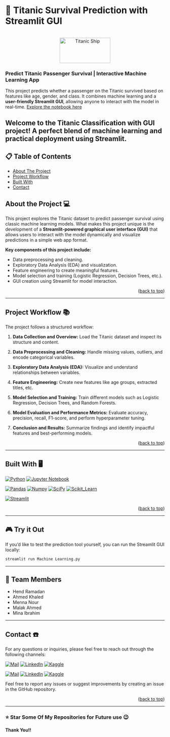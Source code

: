 <!-- To Bring back the link to the top--> 
<a name="readme-top"></a>

# 🚢 Titanic Survival Prediction with Streamlit GUI

<br />
<div align="center">
  <img src="https://upload.wikimedia.org/wikipedia/commons/thumb/f/fd/RMS_Titanic_3.jpg/640px-RMS_Titanic_3.jpg" alt="Titanic Ship" width="160" height="80">
</div>

###  Predict Titanic Passenger Survival | Interactive Machine Learning App

This project predicts whether a passenger on the Titanic survived based on features like age, gender, and class. It combines machine learning and a **user-friendly Streamlit GUI**, allowing anyone to interact with the model in real-time.
[Explore the notebook here](https://github.com/HendRamadan1/Titanic-with-GUI/blob/main/Machine%20Learning.py)

Welcome to the Titanic Classification with GUI project! A perfect blend of machine learning and practical deployment using Streamlit.
---

## 📋 Table of Contents

- [About The Project](#about-the-project-)
- [Project Workflow](#project-workflow-)
- [Built With](#built-with-️)
- [Contact](#contact-)



## About the Project 💻

This project explores the Titanic dataset to predict passenger survival using classic machine learning models. What makes this project unique is the development of a **Streamlit-powered graphical user interface (GUI)** that allows users to interact with the model dynamically and visualize predictions in a simple web app format.

**Key components of this project include:**
- Data preprocessing and cleaning.
- Exploratory Data Analysis (EDA) and visualization.
- Feature engineering to create meaningful features.
- Model selection and training (Logistic Regression, Decision Trees, etc.).
- GUI creation using Streamlit for model interaction.


<p align="right">(<a href="#readme-top">back to top</a>)</p>

---

## Project Workflow 📚

The project follows a structured workflow:

1. **Data Collection and Overview:** Load the Titanic dataset and inspect its structure and content.

2. **Data Preprocessing and Cleaning:** Handle missing values, outliers, and encode categorical variables.

3. **Exploratory Data Analysis (EDA):** Visualize and understand relationships between variables.

4. **Feature Engineering:** Create new features like age groups, extracted titles, etc.

5. **Model Selection and Training:** Train different models such as Logistic Regression, Decision Trees, and Random Forests.

6. **Model Evaluation and Performance Metrics:** Evaluate accuracy, precision, recall, F1-score, and perform hyperparameter tuning.

7. **Conclusion and Results:** Summarize findings and identify impactful features and best-performing models.

<p align="right">(<a href="#readme-top">back to top</a>)</p>

---

## Built With 🖥️

[![Python](https://img.shields.io/badge/Python-FFD43B?style=for-the-badge&logo=python&logoColor=blue)](https://www.python.org)
[![Jupyter Notebook](https://img.shields.io/badge/Jupyter-F37626.svg?&style=for-the-badge&logo=Jupyter&logoColor=white)](https://jupyter.org)

[![Pandas](https://img.shields.io/badge/Pandas-2C2D72?style=for-the-badge&logo=pandas&logoColor=white)](https://pandas.pydata.org)
[![Numpy](https://img.shields.io/badge/Numpy-777BB4?style=for-the-badge&logo=numpy&logoColor=white)](https://numpy.org)
[![SciPy](https://img.shields.io/badge/SciPy-654FF0?style=for-the-badge&logo=SciPy&logoColor=white)](https://scipy.org)
[![Scikit_Learn](https://img.shields.io/badge/scikit_learn-F7931E?style=for-the-badge&logo=scikit-learn&logoColor=white)](https://scikit-learn.org)

[![Streamlit](https://img.shields.io/badge/Streamlit-FF4B4B?style=for-the-badge&logo=Streamlit&logoColor=white)](https://streamlit.io)

<p align="right">(<a href="#readme-top">back to top</a>)</p>

---

## 🎮 Try it Out

If you’d like to test the prediction tool yourself, you can run the Streamlit GUI locally:

```bash
streamlit run Machine Learning.py
```

---

## 👥 Team Members

- Hend Ramadan
- Ahmed Khaled   
- Menna Nour  
- Malak Ahmed  
- Mina Ibrahim  

---

## Contact ☎️

For any questions or inquiries, please feel free to reach out through the following channels:

[![Mail](https://img.shields.io/badge/Email-D14836?style=for-the-badge&logo=gmail&logoColor=white)](mailto:hendtalba@gmail.com)
[![LinkedIn](https://img.shields.io/badge/LinkedIn-0077B5?style=for-the-badge&logo=linkedin&logoColor=white)](https://www.linkedin.com/in/hend-ramadan-72a9712a5)
[![Kaggle](https://img.shields.io/badge/Kaggle-20BEFF?style=for-the-badge&logo=Kaggle&logoColor=white)](https://www.kaggle.com/hannod)

[![Mail](https://img.shields.io/badge/Email-D14836?style=for-the-badge&logo=gmail&logoColor=white)](mailto:losif.ai.2050@gmail.com)
[![LinkedIn](https://img.shields.io/badge/LinkedIn-0077B5?style=for-the-badge&logo=linkedin&logoColor=white)](https://www.linkedin.com/in/yousef-fawzi/)
[![Kaggle](https://img.shields.io/badge/Kaggle-20BEFF?style=for-the-badge&logo=Kaggle&logoColor=white)](https://www.kaggle.com/losif01)

Feel free to report any issues or suggest improvements by creating an issue in the GitHub repository.

<p align="right">(<a href="#readme-top">back to top</a>)</p>

---

### ⭐ Star Some Of My Repositories for Future use 😉

**Thank You!!**
